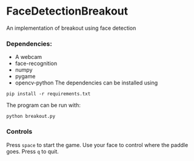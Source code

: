 # FaceDetectionBreakout
An implementation of breakout using face detection

### Dependencies:
* A webcam
* face-recognition
* numpy
* pygame
* opencv-python
The dependencies can be installed using
```
pip install -r requirements.txt
```
The program can be run with:
```
python breakout.py
```

### Controls
Press `space` to start the game.  Use your face to control where the paddle goes. Press `q` to quit.
